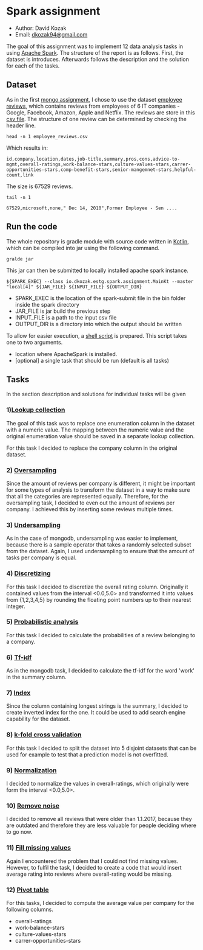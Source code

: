 # Spark assignment

* Author: David Kozak
* Email: dkozak94@gmail.com

The goal of this assignment was to implement 12 data analysis tasks in using [Apache Spark](https://spark.apache.org/).
The structure of the report is as follows. First, the dataset is introduces. Afterwards follows the description and the solution for each of the tasks. 


## Dataset
As in the first [mongo assignment](https://github.com/d-kozak/mongo-assignment), I chose to use the dataset [employee reviews](https://www.kaggle.com/petersunga/google-amazon-facebook-employee-reviews/version/2),
which contains reviews from employees of 6 IT companies - Google, Facebook, Amazon, Apple and Netflix. The reviews are store in this [csv file](./employee_reviews.csv).
The structure of one review can be determined by checking the header line.
```
head -n 1 employee_reviews.csv
```
Which results in:
```
id,company,location,dates,job-title,summary,pros,cons,advice-to-mgmt,overall-ratings,work-balance-stars,culture-values-stars,carrer-opportunities-stars,comp-benefit-stars,senior-mangemnet-stars,helpful-count,link
``` 
The size is 67529 reviews.
```
tail -n 1
```
```
67529,microsoft,none," Dec 14, 2010",Former Employee - Sen ....
```
## Run the code
The whole repository is gradle module with source code written in [Kotlin](http://kotlinlang.org), which can be compiled into jar using the following command.
```
gralde jar
```
This jar can then be submitted to locally installed apache spark instance.
```
${SPARK_EXEC} --class io.dkozak.estg.spark.assignment.MainKt --master "local[4]" ${JAR_FILE} ${INPUT_FILE} ${OUTPUT_DIR}
```
* SPARK_EXEC is the location of the spark-submit file in the bin folder inside the spark directory
* JAR_FILE is jar build the previous step
* INPUT_FILE is a path to the input csv file
* OUTPUT_DIR is a directory into which the output should be written

To allow for easier execution, a [shell script](./execute.sh) is prepared. This script takes one to two arguments. 
* location where ApacheSpark is installed.
* [optional] a single task that should be run (default is all tasks)

## Tasks
In the section description and solutions for individual tasks will be given

### 1)[Lookup collection](./src/main/kotlin/io/dkozak/estg/spark/assignment/tasks/1.kt)
The goal of this task was to replace one enumeration column in the dataset with a numeric value. The mapping between the numeric value and the original enumeration value
should be saved in a separate lookup collection.

For this task I decided to replace the company column in the original dataset.

### 2) [Oversampling](./src/main/kotlin/io/dkozak/estg/spark/assignment/tasks/2.kt)

Since the amount of reviews per company is different, it might be important for some types of analysis to transform the dataset in a way to 
make sure that all the categories are represented equally. Therefore, for the oversampling task, I decided to even out the amount of reviews per company. 
I achieved this by inserting some reviews multiple times.

### 3) [Undersampling](./src/main/kotlin/io/dkozak/estg/spark/assignment/tasks/3.kt)
As in the case of mongodb, undersampling was easier to implement, because there is a sample operator that 
takes a randomly selected subset from the dataset. Again, I used undersampling to ensure that the amount of tasks per company is equal.

### 4) [Discretizing](./src/main/kotlin/io/dkozak/estg/spark/assignment/tasks/4.kt)
For this task I decided to discretize the overall rating column. Originally it contained values from the interval <0.0,5.0> 
and transformed it into values from {1,2,3,4,5} by rounding the floating point numbers up to their nearest integer.

### 5) [Probabilistic analysis](./src/main/kotlin/io/dkozak/estg/spark/assignment/tasks/5.kt)
For this task I decided to calculate the probabilities of a review belonging to a company. 

### 6) [Tf-idf](./src/main/kotlin/io/dkozak/estg/spark/assignment/tasks/6.kt)
As in the mongodb task, I decided to calculate the tf-idf for the word 'work' in the summary column. 

### 7) [Index](./src/main/kotlin/io/dkozak/estg/spark/assignment/tasks/7.kt)
Since the column containing longest strings is the summary, I decided to create inverted index for the one.
It could be used to add search engine capability for the dataset.

### 8) [k-fold cross validation](./src/main/kotlin/io/dkozak/estg/spark/assignment/tasks/8.kt)
For this task I decided to split the dataset into 5 disjoint datasets that can be used for example to test
that a prediction model is not overfitted.

### 9) [Normalization](./src/main/kotlin/io/dkozak/estg/spark/assignment/tasks/9.kt)
I decided to normalize the values in overall-ratings, which originally were form the interval <0.0,5.0>. 

### 10) [Remove noise](./src/main/kotlin/io/dkozak/estg/spark/assignment/tasks/10.kt)
I decided to remove all reviews that were older than 1.1.2017, because they are outdated and 
therefore they are less valuable for people deciding where to go now.

### 11) [Fill missing values](./src/main/kotlin/io/dkozak/estg/spark/assignment/tasks/11.kt)
Again I encountered the problem that I could not find missing values. However, to fulfil the task, 
I decided to create a code that would insert average rating into reviews where overall-rating would be missing.

### 12) [Pivot table](./src/main/kotlin/io/dkozak/estg/spark/assignment/tasks/11.kt)
For this tasks, I decided to compute the average value per company for the following columns.
* overall-ratings
* work-balance-stars
* culture-values-stars
* carrer-opportunities-stars  
  

